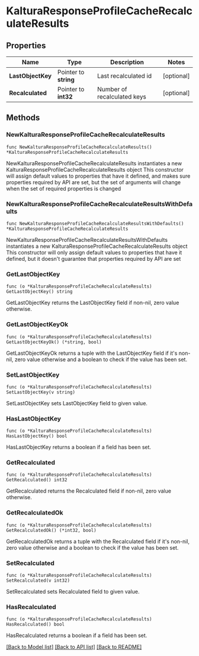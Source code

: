 # KalturaResponseProfileCacheRecalculateResults

## Properties

Name | Type | Description | Notes
------------ | ------------- | ------------- | -------------
**LastObjectKey** | Pointer to **string** | Last recalculated id | [optional] 
**Recalculated** | Pointer to **int32** | Number of recalculated keys | [optional] 

## Methods

### NewKalturaResponseProfileCacheRecalculateResults

`func NewKalturaResponseProfileCacheRecalculateResults() *KalturaResponseProfileCacheRecalculateResults`

NewKalturaResponseProfileCacheRecalculateResults instantiates a new KalturaResponseProfileCacheRecalculateResults object
This constructor will assign default values to properties that have it defined,
and makes sure properties required by API are set, but the set of arguments
will change when the set of required properties is changed

### NewKalturaResponseProfileCacheRecalculateResultsWithDefaults

`func NewKalturaResponseProfileCacheRecalculateResultsWithDefaults() *KalturaResponseProfileCacheRecalculateResults`

NewKalturaResponseProfileCacheRecalculateResultsWithDefaults instantiates a new KalturaResponseProfileCacheRecalculateResults object
This constructor will only assign default values to properties that have it defined,
but it doesn't guarantee that properties required by API are set

### GetLastObjectKey

`func (o *KalturaResponseProfileCacheRecalculateResults) GetLastObjectKey() string`

GetLastObjectKey returns the LastObjectKey field if non-nil, zero value otherwise.

### GetLastObjectKeyOk

`func (o *KalturaResponseProfileCacheRecalculateResults) GetLastObjectKeyOk() (*string, bool)`

GetLastObjectKeyOk returns a tuple with the LastObjectKey field if it's non-nil, zero value otherwise
and a boolean to check if the value has been set.

### SetLastObjectKey

`func (o *KalturaResponseProfileCacheRecalculateResults) SetLastObjectKey(v string)`

SetLastObjectKey sets LastObjectKey field to given value.

### HasLastObjectKey

`func (o *KalturaResponseProfileCacheRecalculateResults) HasLastObjectKey() bool`

HasLastObjectKey returns a boolean if a field has been set.

### GetRecalculated

`func (o *KalturaResponseProfileCacheRecalculateResults) GetRecalculated() int32`

GetRecalculated returns the Recalculated field if non-nil, zero value otherwise.

### GetRecalculatedOk

`func (o *KalturaResponseProfileCacheRecalculateResults) GetRecalculatedOk() (*int32, bool)`

GetRecalculatedOk returns a tuple with the Recalculated field if it's non-nil, zero value otherwise
and a boolean to check if the value has been set.

### SetRecalculated

`func (o *KalturaResponseProfileCacheRecalculateResults) SetRecalculated(v int32)`

SetRecalculated sets Recalculated field to given value.

### HasRecalculated

`func (o *KalturaResponseProfileCacheRecalculateResults) HasRecalculated() bool`

HasRecalculated returns a boolean if a field has been set.


[[Back to Model list]](../README.md#documentation-for-models) [[Back to API list]](../README.md#documentation-for-api-endpoints) [[Back to README]](../README.md)


